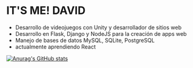 #  IT'S ME! DAVID

- Desarrollo de videojuegos con Unity y desarrollador de sitios web
- Desarrollo en Flask, Django y NodeJS para la creación de apps web
- Manejo de bases de datos MySQL, SQLite, PostgreSQL
- actualmente aprendiendo React

[![Anurag's GitHub stats](https://github-readme-stats.vercel.app/api?username=DavidGDA)](https://github.com/DavidGDA/github-readme-stats)
